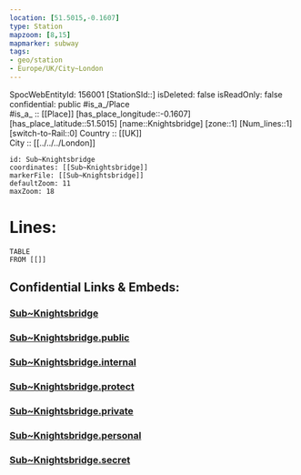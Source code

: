 ```yaml
---
location: [51.5015,-0.1607] 
type: Station 
mapzoom: [8,15] 
mapmarker: subway 
tags:
- geo/station
- Europe/UK/City~London
---
```

SpocWebEntityId: 156001
[StationSId::] 
isDeleted: false
isReadOnly: false
confidential: public
#is_a_/Place  
#is_a_ :: [[Place]] 
[has_place_longitude::-0.1607] 
[has_place_latitude::51.5015] 
[name::Knightsbridge] 
[zone::1] 
[Num_lines::1] 
[switch-to-Rail::0] 
Country :: [[UK]]  
City :: [[../../../London]]  


```leaflet
id: Sub~Knightsbridge
coordinates: [[Sub~Knightsbridge]] 
markerFile: [[Sub~Knightsbridge]] 
defaultZoom: 11 
maxZoom: 18
```


# Lines: 
```dataview
TABLE 
FROM [[]] 
```


## Confidential Links & Embeds: 

### [Sub~Knightsbridge](/_Standards/Earth/Continent/Europe/Europe~North/UK/England/Regions~England/London,Greater/cities~GreaterLondon/Underground/Station/Sub~Knightsbridge.md) 

### [Sub~Knightsbridge.public](/_public/Earth/Continent/Europe/Europe~North/UK/England/Regions~England/London,Greater/cities~GreaterLondon/Underground/Station/Sub~Knightsbridge.public.md) 

### [Sub~Knightsbridge.internal](/_internal/Earth/Continent/Europe/Europe~North/UK/England/Regions~England/London,Greater/cities~GreaterLondon/Underground/Station/Sub~Knightsbridge.internal.md) 

### [Sub~Knightsbridge.protect](/_protect/Earth/Continent/Europe/Europe~North/UK/England/Regions~England/London,Greater/cities~GreaterLondon/Underground/Station/Sub~Knightsbridge.protect.md) 

### [Sub~Knightsbridge.private](/_private/Earth/Continent/Europe/Europe~North/UK/England/Regions~England/London,Greater/cities~GreaterLondon/Underground/Station/Sub~Knightsbridge.private.md) 

### [Sub~Knightsbridge.personal](/_personal/Earth/Continent/Europe/Europe~North/UK/England/Regions~England/London,Greater/cities~GreaterLondon/Underground/Station/Sub~Knightsbridge.personal.md) 

### [Sub~Knightsbridge.secret](/_secret/Earth/Continent/Europe/Europe~North/UK/England/Regions~England/London,Greater/cities~GreaterLondon/Underground/Station/Sub~Knightsbridge.secret.md)


